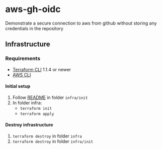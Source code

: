 # aws-gh-oidc

Demonstrate a secure connection to aws from github without storing any credentials in the repository

## Infrastructure

### Requirements

- [Terraform CLI](https://www.terraform.io/downloads) 1.1.4 or newer
- [AWS CLI](https://aws.amazon.com/de/cli/)

#### Initial setup

1. Follow [README](infra/init/README.md) in folder `infra/init`
2. In folder infra:
   - `terraform init`
   - `terraform apply`

#### Destroy infrastructure

1. `terraform destroy` in folder `infra`
2. `terraform destroy` in folder `infra/init`
